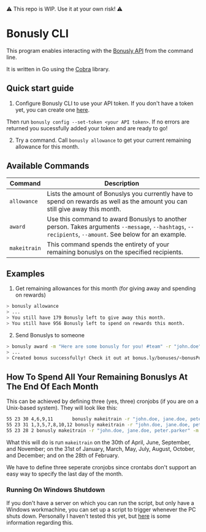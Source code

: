 :warning: This repo is WIP. Use it at your own risk! :warning:

# Bonusly CLI

This program enables interacting with the [Bonusly API](https://help.bonus.ly/en/articles/1258685-getting-started-with-the-bonusly-api) from the command line.

It is written in Go using the [Cobra](https://github.com/spf13/cobra) library.

## Quick start guide

1. Configure Bonusly CLI to use your API token. If you don't have a token yet, you can create one [here](https://bonus.ly/api).

Then run `bonusly config --set-token <your API token>`. If no errors are returned you sucessfully added your token and are ready to go!

2. Try a command. Call `bonusly allowance` to get your current remaining allowance for this month.

## Available Commands

|Command|Description|
|-------|----------|
|`allowance`|Lists the amount of Bonuslys you currently have to spend on rewards as well as the amount you can still give away this month.|
|`award`|Use this command to award Bonuslys to another person. Takes arguments `--message`, `--hashtags`, `--recipients`, `--amount`. See below for an example.|
|`makeitrain`|This command spends the entirety of your remaining bonuslys on the specified recipients.|

## Examples

1. Get remaining allowances for this month (for giving away and spending on rewards) 
```bash
> bonusly allowance
> ...
> You still have 179 Bonusly left to give away this month.
> You still have 956 Bonusly left to spend on rewards this month. 
```
2. Send Bonuslys to someone
```bash
> bonusly award -m "Here are some bonusly for you! #team" -r "john.doe" -g "awesome, cliIsCool" -a 20
> ...
> Created bonus successfully! Check it out at bonus.ly/bonuses/<bonusPostId>
```
## How To Spend All Your Remaining Bonuslys At The End Of Each Month

This can be achieved by defining three (yes, three) cronjobs (if you are on a Unix-based system).
They will look like this:
```bash
55 23 30 4,6,9,11       bonusly makeitrain -r "john.doe, jane.doe, peter.parker" -m "You are the best #team"
55 23 31 1,3,5,7,8,10,12 bonusly makeitrain -r "john.doe, jane.doe, peter.parker" -m "You are the best #team"
55 23 28 2 bonusly makeitrain -r "john.doe, jane.doe, peter.parker" -m "You are the best #team"
```
What this will do is run `makeitrain` on the 30th of April, June, September, and November; on the 31st of January, March, May, July, August, October, and December; and on the 28th of February.

We have to define three seperate cronjobs since crontabs don't support an easy way to specify the last day of the month.

### Running On Windows Shutdown

If you don't have a server on which you can run the script, but only have a Windows workmachine, you can set up a script to trigger whenever the PC shuts down.
Personally I haven't tested this yet, but [here](https://superuser.com/a/165176) is some information regarding this.
